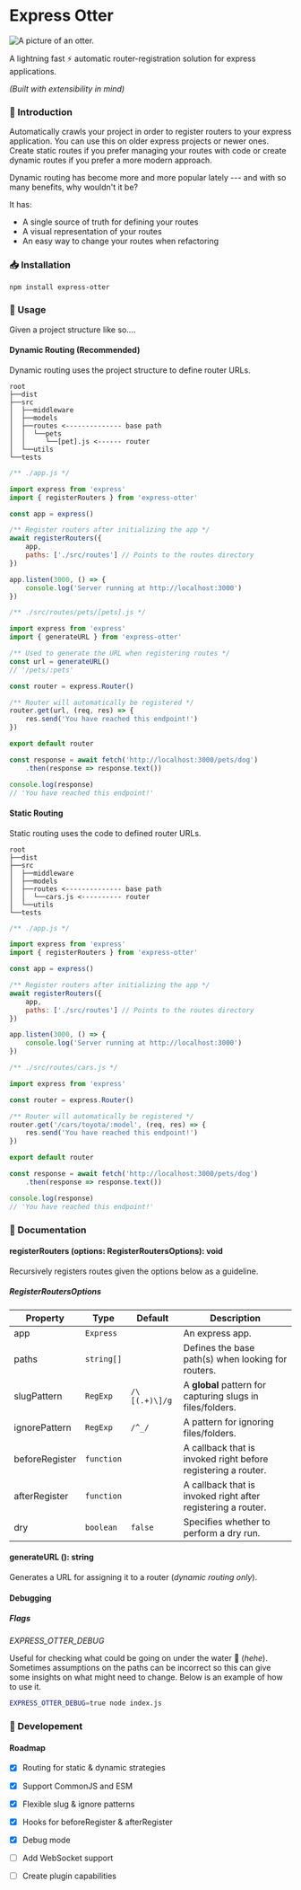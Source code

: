 # Express Otter

![A picture of an otter.](./logo.png)

A lightning fast :zap: automatic router-registration solution for express applications.

*(Built with extensibility in mind)*

### :wave: Introduction

Automatically crawls your project in order to register routers to your express application. You can use this on older express projects or newer ones. Create static routes if you prefer managing your routes with code or create dynamic routes if you prefer a more modern approach.

Dynamic routing has become more and more popular lately --- and with so many benefits, why wouldn't it be?

It has:
- A single source of truth for defining your routes
- A visual representation of your routes
- An easy way to change your routes when refactoring

### :inbox_tray: Installation

```bash
npm install express-otter
```

### :telescope: Usage

Given a project structure like so....


#### Dynamic Routing (Recommended)

Dynamic routing uses the project structure to define router URLs.

```
root
├──dist
├──src
│  ├──middleware
│  ├──models
│  ├──routes <-------------- base path
│  │  └──pets
│  │     └──[pet].js <------ router
│  └──utils
└──tests
```

```javascript
/** ./app.js */

import express from 'express'
import { registerRouters } from 'express-otter'

const app = express()

/** Register routers after initializing the app */
await registerRouters({
    app,
    paths: ['./src/routes'] // Points to the routes directory
})

app.listen(3000, () => {
    console.log('Server running at http://localhost:3000')
})
```

```javascript
/** ./src/routes/pets/[pets].js */

import express from 'express'
import { generateURL } from 'express-otter'

/** Used to generate the URL when registering routes */
const url = generateURL()
// '/pets/:pets'

const router = express.Router()

/** Router will automatically be registered */
router.get(url, (req, res) => {
    res.send('You have reached this endpoint!')
})

export default router
```

```javascript
const response = await fetch('http://localhost:3000/pets/dog')
    .then(response => response.text())

console.log(response)
// 'You have reached this endpoint!'
```

#### Static Routing

Static routing uses the code to defined router URLs.

```
root
├──dist
├──src
│  ├──middleware
│  ├──models
│  ├──routes <-------------- base path
│  │  └──cars.js <---------- router
│  └──utils
└──tests
```

```javascript
/** ./app.js */

import express from 'express'
import { registerRouters } from 'express-otter'

const app = express()

/** Register routers after initializing the app */
await registerRouters({
    app,
    paths: ['./src/routes'] // Points to the routes directory
})

app.listen(3000, () => {
    console.log('Server running at http://localhost:3000')
})
```

```javascript
/** ./src/routes/cars.js */

import express from 'express'

const router = express.Router()

/** Router will automatically be registered */
router.get('/cars/toyota/:model', (req, res) => {
    res.send('You have reached this endpoint!')
})

export default router
```

```javascript
const response = await fetch('http://localhost:3000/pets/dog')
    .then(response => response.text())

console.log(response)
// 'You have reached this endpoint!'
```

### :book: Documentation

#### registerRouters (options: RegisterRoutersOptions): void

Recursively registers routes given the options below as a guideline.

##### RegisterRoutersOptions

| Property       | Type       | Default       | Description                                                   |
|----------------|------------|---------------|---------------------------------------------------------------|
| app            | `Express`  |               | An express app.                                               |
| paths          | `string[]` |               | Defines the base path(s) when looking for routers.            |
| slugPattern    | `RegExp`   | `/\[(.+)\]/g` | A **global** pattern for capturing slugs in files/folders.    |
| ignorePattern  | `RegExp`   | `/^_/`        | A pattern for ignoring files/folders.                         |
| beforeRegister | `function` |               | A callback that is invoked right before registering a router. |
| afterRegister  | `function` |               | A callback that is invoked right after registering a router.  |
| dry            | `boolean`  | `false`       | Specifies whether to perform a dry run.                       |

#### generateURL (): string

Generates a URL for assigning it to a router (*dynamic routing only*).

#### Debugging

##### Flags

*EXPRESS_OTTER_DEBUG*

Useful for checking what could be going on under the water :ocean: (*hehe*). Sometimes assumptions on the paths can be incorrect so this can give some insights on what might need to change. Below is an example of how to use it.

```bash
EXPRESS_OTTER_DEBUG=true node index.js
```

### :test_tube: Developement

#### Roadmap

- [x] Routing for static & dynamic strategies
- [x] Support CommonJS and ESM
- [x] Flexible slug & ignore patterns
- [x] Hooks for beforeRegister & afterRegister
- [x] Debug mode
- [ ] Add WebSocket support
- [ ] Create plugin capabilities

